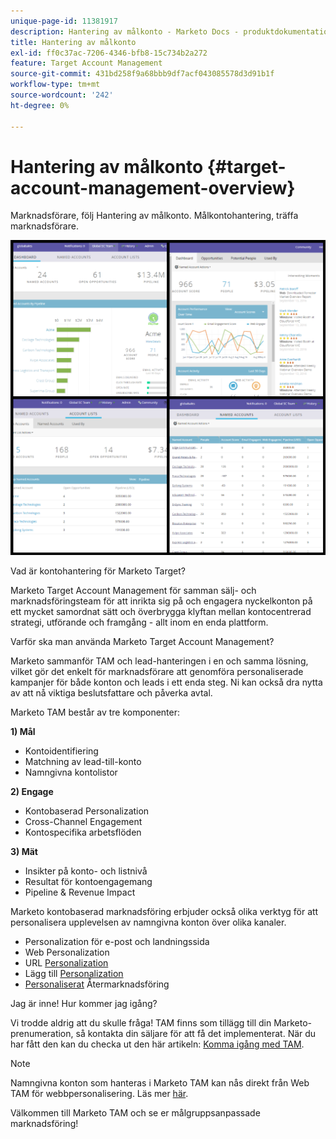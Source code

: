 ```yaml
---
unique-page-id: 11381917
description: Hantering av målkonto - Marketo Docs - produktdokumentation
title: Hantering av målkonto
exl-id: ff0c37ac-7206-4346-bfb8-15c734b2a272
feature: Target Account Management
source-git-commit: 431bd258f9a68bbb9df7acf043085578d3d91b1f
workflow-type: tm+mt
source-wordcount: '242'
ht-degree: 0%

---
```


# Hantering av målkonto {#target-account-management-overview}

Marknadsförare, följ Hantering av målkonto. Målkontohantering, träffa marknadsförare.

![](assets/photo-collage.png)

Vad är kontohantering för Marketo Target?

Marketo Target Account Management för samman sälj- och marknadsföringsteam för att inrikta sig på och engagera nyckelkonton på ett mycket samordnat sätt och överbrygga klyftan mellan kontocentrerad strategi, utförande och framgång - allt inom en enda plattform.

Varför ska man använda Marketo Target Account Management?

Marketo sammanför TAM och lead-hanteringen i en och samma lösning, vilket gör det enkelt för marknadsförare att genomföra personaliserade kampanjer för både konton och leads i ett enda steg. Ni kan också dra nytta av att nå viktiga beslutsfattare och påverka avtal.

Marketo TAM består av tre komponenter:

**1) Mål**

* Kontoidentifiering
* Matchning av lead-till-konto
* Namngivna kontolistor

**2) Engage**

* Kontobaserad Personalization
* Cross-Channel Engagement
* Kontospecifika arbetsflöden

**3) Mät**

* Insikter på konto- och listnivå
* Resultat för kontoengagemang
* Pipeline &amp; Revenue Impact

Marketo kontobaserad marknadsföring erbjuder också olika verktyg för att personalisera upplevelsen av namngivna konton över olika kanaler.

* Personalization för e-post och landningssida
* Web Personalization
* URL [Personalization](/help/marketo/product-docs/demand-generation/landing-pages/personalizing-landing-pages/enable-personalized-urls-for-your-account.md)
* Lägg till [Personalization](/help/marketo/product-docs/demand-generation/facebook/create-a-custom-audience-in-facebook.md)
* [Personaliserat](/help/marketo/product-docs/web-personalization/website-retargeting/retargeting-with-web-personalization-data.md) Återmarknadsföring

Jag är inne! Hur kommer jag igång?

Vi trodde aldrig att du skulle fråga! TAM finns som tillägg till din Marketo-prenumeration, så kontakta din säljare för att få det implementerat. När du har fått den kan du checka ut den här artikeln: [Komma igång med TAM](/help/marketo/product-docs/target-account-management/setup-tam/getting-started-with-tam.md).

>[!NOTE]
>
>Namngivna konton som hanteras i Marketo TAM kan nås direkt från Web TAM för webbpersonalisering. Läs mer [här](/help/marketo/product-docs/web-personalization/account-based-web-marketing/account-based-web-marketing-with-tam.md).

Välkommen till Marketo TAM och se er målgruppsanpassade marknadsföring!
